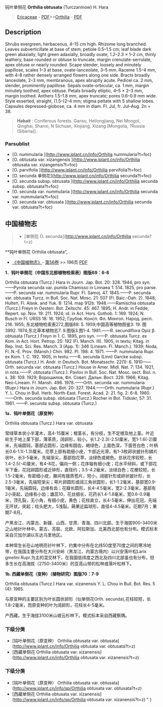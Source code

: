 钝叶单侧花 **Orthilia obtusata** (Turczaninow) H. Hara

> [Ericaceae](http://www.iplant.cn/info/Ericaceae?t=foc) - [PDF](http://www.iplant.cn/foc/pdf/Ericaceae.pdf)>>[Orthilia](http://www.iplant.cn/info/Orthilia?t=foc) - [PDF](http://www.iplant.cn/foc/pdf/Orthilia.pdf)

## Description

Shrubs evergreen, herbaceous, 4–15 cm high. Rhizome long branched. Leaves subverticillate at base of stem; petiole 0.5–1.5 cm; leaf blade dark green abaxially, light green adaxially, broadly ovate, 1.2–2.3 × 1–2 cm, thinly leathery, base rounded or obtuse to truncate, margin crenulate-serrulate, apex obtuse or nearly rounded. Scape slender, loosely and minutely papillose, scales 1–3 at base, ovate-lanceolate, 3–5 mm. Raceme 1.5–4 mm, with 4–8 rather densely arranged flowers along one side. Bracts broadly lanceolate, 2–3 mm, membranous, apex abruptly acute. Pedicel ca. 2 mm, slender, prominently papillose. Sepals ovate-orbicular, ca. 1 mm, margin minutely toothed, apex obtuse. Petals broadly elliptic, 4–5 × 2–3 mm, margin toothed. Anthers 1.5–1.8 mm, apex truncate; pores 0.6–0.9 mm wide. Style exserted, straight, (1.5–)2–4 mm; stigma peltate with 5 shallow lobes. Capsules depressed-globose, ca. 4 mm in diam. Fl. Jul, fr. Jul–Aug. 2n = 38.

> **Habait** : 
> Coniferous forests. Gansu, Heilongjiang, Nei Mongol, Qinghai, Shanxi, N Sichuan, Xinjiang, Xizang [Mongolia, ?Russia (Siberia)].


### Parsublist

* [O.  nummularia  ](http://www.iplant.cn/info/Orthilia nummularia?t=foc)
* [O.  obtusata var. xizangensis  ](http://www.iplant.cn/info/Orthilia obtusata var. xizangensis?t=foc)
* [O.  parvifolia  ](http://www.iplant.cn/info/Orthilia parvifolia?t=foc)
* [O.  secunda  单侧花](http://www.iplant.cn/info/Orthilia secunda?t=foc)
* [O.  secunda subsp. obtusata  ](http://www.iplant.cn/info/Orthilia secunda subsp. obtusata?t=foc)
* [O.  secunda var. nummularia  ](http://www.iplant.cn/info/Orthilia secunda var. nummularia?t=foc)
* [O.  secunda var. obtusata  ](http://www.iplant.cn/info/Orthilia secunda var. obtusata?t=foc)

## 中国植物志

> * [单侧花  O.  secunda](http://www.iplant.cn/info/Orthilia secunda?t=z)

**钝叶单侧花 Orthilia obtusata",


* [《中国植物志》](http://www.iplant.cn/frps)- [第56卷](http://www.iplant.cn/frps/vol/56) >> 196页 [PDF](http://www.iplant.cn/frps/pdf/56/196.PDF)

**1．钝叶单侧花（中国东北部植物检索表）图版69：6-8**

Orthilia obtusata (Turcz.) Hara in Journ. Jap. Bot. 20: 328. 1944, pro syn.——Pyrola secunda var. pumila Chamisso in Linnaea 1: 514. 1825, pro parse.——P. secunda var. nummularia Rupr. Fl. Samoj. 47. 1845.——P. secunda var. obtusata Turcz. in Bull. Soc. Nat. Mosc. 21: 507 (Fl. Baic.-Dah. 2). 1848; Hulten, Fl. Alask. and Yuk. 8: 1214. map 912b. 1948.——Ramischia obtusata (Turcz.) Freyn in Oesterr. Bot. Zeitschr. 45: 467. 1895; H. Andr. in Fedde, Repert. sp. Nov. 19: 211. 1924; id. in Act. Hors. Gothob. 1: 169. 1924; N. Busch in Fl. URSS 18: 16. 1952; Грубов. Консп. Фл. Монгол. Народ. респ. 216. 1955; 东北植物检索表272,图版88: 5. 1959;中国高等植物图鉴3: 19. 图3992. 1974;东北草本植物志7: 9.图版3.图1-4. 1981.——R. secundiflora Opiz β. obtusata (Turcz.) Freyn in 1. C. 1895, pro syn. ——P. obtusata Turcz. ex Kom. in Act. Hort. Petrop. 25: 192 (Fl. Manch. III). 1905, in textu; Kitag. in Rep. Inst. Sci. Res. Manch. 3 (App. 1): 346 (Lineam. Fl. Manch.). 1939; Noda, Fl. N.-E. Prov. (Mansh.) Chin. 982. Pl. 198: 4. 1971. ——P. nummularia Rupr. ex Kom. 1. C. 192. 1905, in textu.——R. secunda (Linn) Garcke subsp. obtusata (Turcz.) H. Andr. in Deutsch. Bot. Monatsschr. 22(1): 6. 1910——Orth. secunda var. obtusata (Turcz.) House in Amer. Midl. Nat. 7: 134. 1921, in nota.——P. obtusata (Turcz.). Pavlov in Bull. Soc. Nat. Mosc. sect. Biol. n. s. 38: 109. 1929; Ворошилов, Фл. Совет. Дальн. Вост. 329. 1966; Kitag. Neo-Lineam. Fl. Mansh. 496. 1978.——Orth. secunda var. nummularia (Rupr.) Hara in Journ. Jap. Bot. 20: 327. 1944.——Orth. nummularia (Rupr.) Y. L. Chou in Bull. Herb. North-East. Forest. Acad. 2: 21. fig. 2: 6-8. 1960.——Orth. secunda subsp. obtusata (Turcz.) Rocher in Bot. Tidsskr, 57: 31. 1961. ——P. secunda subsp. obtusata (Turcz.)

**1a．钝叶单侧花（原变种）**

Orthilia obtusata (Turcz.) Hara var. obtusata

常绿草本状小半灌木，高4-15厘米；根茎长，有分枝，生不定根及地上茎。叶近轮生于地上茎下部，薄革质，阔卵形，较小，长1.2-2.3(-2.5)厘米，宽1-1.6(-2)厘米，先端圆钝，基部近圆形，边缘有圆齿，褐绿色，上面色深，下面苍白色；叶柄长0.6-1.1(-1.3)厘米。花葶上部有疏细小疣，卞部近光滑，有1-3枚卵状披针形鳞片状叶，长3-5毫米，先端渐尖，基部抱花葶，淡绿色或褐色。总状花序较短，长1.4-2.5(-4)厘米，有4-8花，偏向一侧；花序轴有细小疣；花水平倾斜，或下部花半下垂，花冠卵圆形或近钟形，直径约；3.5-4.2毫米，淡绿白色；花梗较短，长1.5-2毫米，有密细小疣，腋间有膜质苞片，短小，阔披针形或卵状披针形，长2.5-3毫米，先端短渐尖；萼片卵圆形或阔三角状圆形，长1-1.2毫米，基部宽0.9-1毫米，先端圆钝，边缘有齿；花瓣长圆形，长4-4.5毫米，宽2-2.3毫米，基部有2小突起，边缘有小齿；雄蕊10，花丝细长，花药长1.4-1.8毫米，宽0.6-0.9毫米，顶孔裂，无小角，有细小疣，黄色；花柱直立，长4-5毫米，伸出花冠，先端无环状，突起；柱头肥大，5浅裂。蒴果近扁球形，直径4-4.5毫米。花期7月；果期7-8月。

产黑龙江、内蒙古、新疆、山西、甘肃、青海、四川北部。生于海拔900-3400米之山地针叶林中。蒙古、苏联、北欧、阿拉斯加、北美西北部也有分布。模式标本采自贝加尔湖以东达乌里地区。

本种常生长在山地明亮针叶林下，约集中分布在北纬50度至70度之间的寒冷地带，在我国主要分布在大兴安岭（黑龙江、内蒙古境内）以兴安落叶松Larix gmelini Rupr.为主的混交林下，在我国低纬度之西北及四川北部虽也有分布，但多生长在高海拔（2750-3400米）的亚高山带的松林或落叶松林下。

**1b. 西藏单侧花（变种）（植物研究）图版70：7-9**

Orthilia obtusata (Turcz.) Hara var. xizanensis Y. L. Chou in Bull. Bot. Res. 5 (4): 1985.

与原变种的主要区别为叶长圆状卵形（似单侧花Orth. secunda),花柱较短，长1.8-2毫米，而原变种的叶为阔卵形，花柱长4-5毫米。

产西藏。生于海拔3100米山坡云杉林下。模式标本采自西藏察隅。

### 下级分类
* [钝叶单侧花（原变种）  Orthilia obtusata var. obtusata](http://www.iplant.cn/info/Orthilia obtusata var. obtusata?t=z)
* [西藏单侧花  Orthilia obtusata var. xizanensis](http://www.iplant.cn/info/Orthilia obtusata var. xizanensis?t=z)

### 下级分类
* [钝叶单侧花（原变种）  Orthilia obtusata var. obtusata](http://www.iplant.cn/info/sp/Orthilia obtusata var. obtusata?t=z)
* [西藏单侧花  Orthilia obtusata var. xizanensis](http://www.iplant.cn/info/sp/Orthilia obtusata var. xizanensis?t=z)
"
}